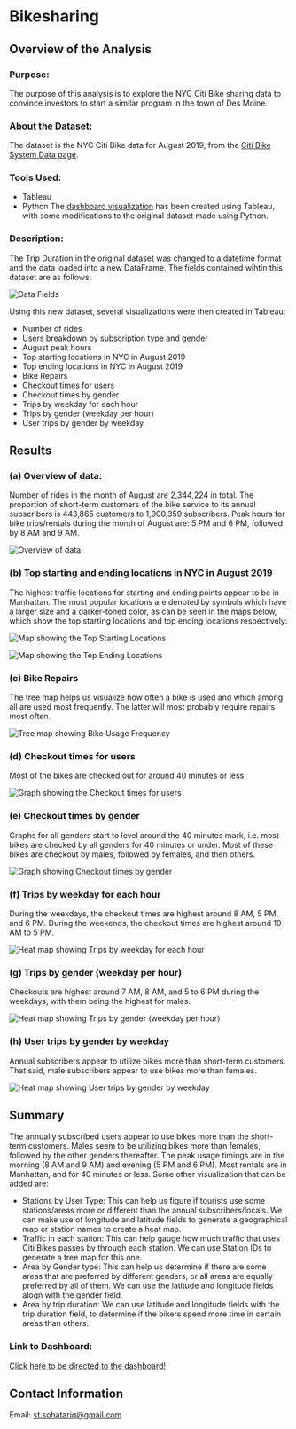 # Bikesharing
## Overview of the Analysis
### Purpose:
The purpose of this analysis is to explore the NYC Citi Bike sharing data to convince investors to start a similar program in the town of Des Moine.

### About the Dataset:
The dataset is the NYC Citi Bike data for August 2019, from the [Citi Bike System Data page](https://ride.citibikenyc.com/system-data).

### Tools Used:
- Tableau
- Python
The [dashboard visualization](https://public.tableau.com/app/profile/sturr/viz/Book_bikesharing/NYCStory) has been created using Tableau, with some modifications to the original dataset made using Python.

### Description:
The Trip Duration in the original dataset was changed to a datetime format and the data loaded into a new DataFrame. The fields contained wihtin this dataset are as follows:

![Data Fields](https://github.com/SohaT7/Bikesharing/blob/main/Images/Datafields.png)

Using this new dataset, several visualizations were then created in Tableau:
- Number of rides
- Users breakdown by subscription type and gender
- August peak hours
- Top starting locations in NYC in August 2019
- Top ending locations in NYC in August 2019
- Bike Repairs
- Checkout times for users
- Checkout times by gender
- Trips by weekday for each hour
- Trips by gender (weekday per hour)
- User trips by gender by weekday

## Results
### (a) Overview of data:
Number of rides in the month of August are 2,344,224 in total. The proportion of short-term customers of the bike service to its annual subscribers is 443,865 customers to 1,900,359 subscribers. Peak hours for bike trips/rentals during the month of August are: 5 PM and 6 PM, followed by 8 AM and 9 AM.

![Overview of data](https://github.com/SohaT7/Bikesharing/blob/main/Images/Overview.png)

### (b) Top starting and ending locations in NYC in August 2019
The highest traffic locations for starting and ending points appear to be in Manhattan. The most popular locations are denoted by symbols which have a larger size and a darker-toned color, as can be seen in the maps below, which show the top starting locations and top ending locations respectively:

![Map showing the Top Starting Locations](https://github.com/SohaT7/Bikesharing/blob/main/Images/TopStartingLocations.png)

![Map showing the Top Ending Locations](https://github.com/SohaT7/Bikesharing/blob/main/Images/TopEndingLocations.png)

### (c) Bike Repairs
The tree map helps us visualize how often a bike is used and which among all are used most frequently. The latter will most probably require repairs most often.

![Tree map showing Bike Usage Frequency](https://github.com/SohaT7/Bikesharing/blob/main/Images/BikeRepairs.png)

### (d) Checkout times for users
Most of the bikes are checked out for around 40 minutes or less.

![Graph showing the Checkout times for users](https://github.com/SohaT7/Bikesharing/blob/main/Images/CheckoutTimesForUsers.png)

### (e) Checkout times by gender
Graphs for all genders start to level around the 40 minutes mark, i.e. most bikes are checked by all genders for 40 minutes or under. Most of these bikes are checkout by males, followed by females, and then others. 

![Graph showing Checkout times by gender](https://github.com/SohaT7/Bikesharing/blob/main/Images/CheckoutTimesByGender.png)

### (f) Trips by weekday for each hour
During the weekdays, the checkout times are highest around 8 AM, 5 PM, and 6 PM. During the weekends, the checkout times are highest around 10 AM to 5 PM.

![Heat map showing Trips by weekday for each hour](https://github.com/SohaT7/Bikesharing/blob/main/Images/TripsByWeekday.png)

### (g) Trips by gender (weekday per hour)
Checkouts are highest around 7 AM, 8 AM, and 5 to 6 PM during the weekdays, with them being the highest for males.

![Heat map showing Trips by gender (weekday per hour)](https://github.com/SohaT7/Bikesharing/blob/main/Images/TripsByGender.png)

### (h) User trips by gender by weekday
Annual subscribers appear to utilize bikes more than short-term customers. That said, male subscribers appear to use bikes more than females.

![Heat map showing User trips by gender by weekday](https://github.com/SohaT7/Bikesharing/blob/main/Images/UserTrips.png)

## Summary
The annually subscribed users appear to use bikes more than the short-term customers. Males seem to be utilizing bikes more than females, followed by the other genders thereafter. The peak usage timings are in the morning (8 AM and 9 AM) and evening (5 PM and 6 PM). Most rentals are in Manhattan, and for 40 minutes or less. 
Some other visualization that can be added are:
- Stations by User Type: This can help us figure if tourists use some stations/areas more or different than the annual subscribers/locals. We can make use of longitude and latitude fields to generate a geographical map or station names to create a heat map.
- Traffic in each station: This can help gauge how much traffic that uses Citi Bikes passes by through each station. We can use Station IDs to generate a tree map for this one. 
- Area by Gender type: This can help us determine if there are some areas that are preferred by different genders, or all areas are equally preferred by all of them. We can use the latitude and longitude fields alogn with the gender field. 
- Area by trip duration: We can use latitude and longitude fields with the trip duration field, to determine if the bikers spend more time in certain areas than others. 

### Link to Dashboard:
[Click here to be directed to the dashboard!](https://public.tableau.com/app/profile/sturr/viz/Book_bikesharing/NYCStory)

## Contact Information
Email: st.sohatariq@gmail.com
